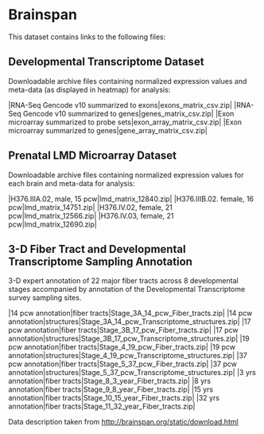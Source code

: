 # Brainspan

This dataset contains links to the following files:

## Developmental Transcriptome Dataset

Downloadable archive files containing normalized expression values and meta-data (as displayed in heatmap) for analysis:

|RNA-Seq Gencode v10 summarized to exons|exons_matrix_csv.zip|
|RNA-Seq Gencode v10 summarized to genes|genes_matrix_csv.zip|
|Exon microarray summarized to probe sets|exon_array_matrix_csv.zip|
|Exon microarray summarized to genes|gene_array_matrix_csv.zip|

## Prenatal LMD Microarray Dataset

Downloadable archive files containing normalized expression values for each brain and meta-data for analysis:

|H376.IIIA.02, male, 15 pcw|lmd_matrix_12840.zip|
|H376.IIIB.02. female, 16 pcw|lmd_matrix_14751.zip|
|H376.IV.02, female, 21 pcw|lmd_matrix_12566.zip|
|H376.IV.03, female, 21 pcw|lmd_matrix_12690.zip|


## 3-D Fiber Tract and Developmental Transcriptome Sampling Annotation

3-D expert annotation of 22 major fiber tracts across 8 developmental stages accompanied by annotation of the Developmental Transcriptome survey sampling sites.

|14 pcw annotation|fiber tracts|Stage_3A_14_pcw_Fiber_tracts.zip|
|14 pcw annotation|structures|Stage_3A_14_pcw_Transcriptome_structures.zip|
|17 pcw annotation|fiber tracts|Stage_3B_17_pcw_Fiber_tracts.zip|
|17 pcw annotation|structures|Stage_3B_17_pcw_Transcriptome_structures.zip|
|19 pcw annotation|fiber tracts|Stage_4_19_pcw_Fiber_tracts.zip|
|19 pcw annotation|structures|Stage_4_19_pcw_Transcriptome_structures.zip|
|37 pcw annotation|fiber tracts|Stage_5_37_pcw_Fiber_tracts.zip| 
|37 pcw annotation|structures|Stage_5_37_pcw_Transcriptome_structures.zip|
|3 yrs annotation|fiber tracts|Stage_8_3_year_Fiber_tracts.zip|
|8 yrs annotation|fiber tracts|Stage_9_8_year_Fiber_tracts.zip|
|15 yrs annotation|fiber tracts|Stage_10_15_year_Fiber_tracts.zip|
|32 yrs annotation|fiber tracts|Stage_11_32_year_Fiber_tracts.zip|


Data description taken from http://brainspan.org/static/download.html
